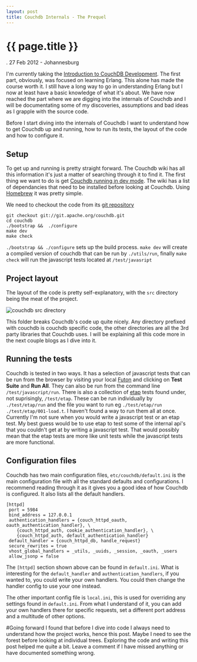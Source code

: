 ```yaml
---
layout: post
title: Couchdb Internals - The Prequel
---
```


{{ page.title }}
================

<p id="meta" class="meta"> . 27 Feb 2012 - Johannesburg </p>

I'm currently taking the [Introduction to CouchDB Development](http://moodle.wohmart.com/course/view.php?id=2). The first part, obviously, was focused on learning Erlang. 
This alone has made the course worth it. I still have a long way to go in understanding Erlang but I now at least have a basic knowledge of what it's about. 
We have now reached the part where we are digging into the internals of Couchdb and I will be documentating some of my discoveries, assumptions and bad ideas as I grapple with the source code.

Before I start diving into the internals of Couchdb I want to understand how to get Couchdb up and running, how to run its tests, the layout of the code and how to configure it.

## Setup

To get up and running is pretty straight forward. The Couchdb wiki has all this information it's just a matter of searching through it to find it. The first thing we want to do
is get [Couchdb running in dev mode](http://wiki.apache.org/couchdb/Running%20CouchDB%20in%20Dev%20Mode). The wiki has a list of dependancies that need to be installed before looking at Couchdb. 
Using [Homebrew](https://github.com/mxcl/homebrew) it was pretty simple. 

We need to checkout the code from its [git repository](git://git.apache.org/couchdb.git)

    git checkout git://git.apache.org/couchdb.git
    cd couchdb
    ./bootstrap &&  ./configure
    make dev
    make check

```./bootstrap && ./configure``` sets up the build process. ```make dev``` will create a compiled version of couchdb that can be run by ```./utils/run```, finally ```make check``` will run the javascript tests located at ```/test/javasript```

## Project layout

The layout of the code is pretty self-explanatory, with the ```src``` directory being the meat of the project. 

![couchdb src directory](/images/couchdb_src.png)

This folder breaks Couchdb's code up quite nicely. Any directory prefixed with couchdb is couchdb specific code, 
the other directories are all the 3rd party libraries that Couchdb uses. I will be explaining all this code more in the next couple blogs as I dive into it.

## Running the tests
Couchdb is tested in two ways. It has a selection of javascript tests that can be run from the browser by visiting your local [Futon](http://localhost:5984/_utils) and clicking on **Test Suite** and **Run All**. 
They can also be run from the command line ```/test/javascript/run```. There is also a collection of [etap](https://github.com/ngerakines/etap) tests found under, not suprisingly, ```/test/etap```. 
These can be run individually by ```./test/etap/run``` and the file you want to run eg ```./test/etap/run ./test/etap/001-load.t```. I haven't found a way to run them all at once. Currently I'm not 
sure when you would write a javascript test or an etap test. My best guess would be to use etap to test some of the internal api's that you couldn't get at by writing a javascript test. That would possibly
 mean that the etap tests are more like unit tests while the javascript tests are more functional. 

## Configuration files

Couchdb has two main configuration files, ```etc/couchdb/default.ini``` is the main configuration file with all the standard defaults and configurations. I recommend reading through it as it gives you a good idea of 
how Couchdb is configured. It also lists all the default handlers.

    [httpd]
     port = 5984
     bind_address = 127.0.0.1
     authentication_handlers = {couch_httpd_oauth, oauth_authentication_handler}, \
        {couch_httpd_auth, cookie_authentication_handler}, \
        {couch_httpd_auth, default_authentication_handler}
     default_handler = {couch_httpd_db, handle_request}
     secure_rewrites = true
     vhost_global_handlers = _utils, _uuids, _session, _oauth, _users
     allow_jsonp = false

The ```[httpd]``` section shown above can be found in ```default.ini```. What is interesting for the ```default_handler``` and ```authentication_handlers```, if you wanted to, you could write your own handlers. You could 
then change the handler config to use your one instead. 

The other important config file is ```local.ini```, this is used for overriding any settings found in ```default.ini```. From what I understand of it, you can add your own handlers there for specific requests, set a different port address and a multitude of other options.

#Going forward
I found that before I dive into code I always need to understand how the project works, hence this post. Maybe I need to see the forest before looking at individual trees. Exploring the code and writing this
 post helped me quite a bit. Leave a comment if I have missed anything or have documented something wrong.


